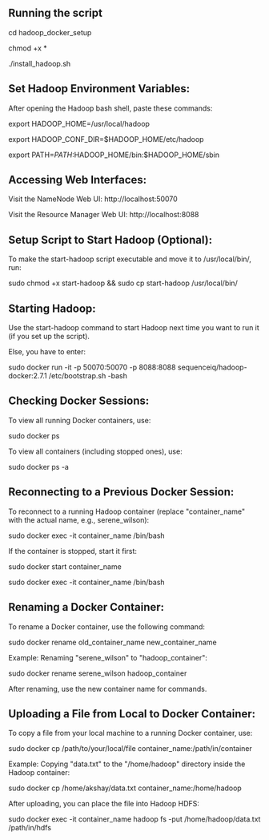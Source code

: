 ## Running the script

cd hadoop_docker_setup

chmod +x *

./install_hadoop.sh

## Set Hadoop Environment Variables:

After opening the Hadoop bash shell, paste these commands:

export HADOOP_HOME=/usr/local/hadoop

export HADOOP_CONF_DIR=$HADOOP_HOME/etc/hadoop

export PATH=$PATH:$HADOOP_HOME/bin:$HADOOP_HOME/sbin

## Accessing Web Interfaces:

Visit the NameNode Web UI: http://localhost:50070

Visit the Resource Manager Web UI: http://localhost:8088

## Setup Script to Start Hadoop (Optional):

To make the start-hadoop script executable and move it to /usr/local/bin/, run:

sudo chmod +x start-hadoop && sudo cp start-hadoop /usr/local/bin/

## Starting Hadoop:

Use the start-hadoop command to start Hadoop next time you want to run it (if you set up the script).

Else, you have to enter:

sudo docker run -it -p 50070:50070 -p 8088:8088 sequenceiq/hadoop-docker:2.7.1 /etc/bootstrap.sh -bash

## Checking Docker Sessions:

To view all running Docker containers, use:

sudo docker ps

To view all containers (including stopped ones), use:

sudo docker ps -a

## Reconnecting to a Previous Docker Session:

To reconnect to a running Hadoop container (replace "container_name" with the actual name, e.g., serene_wilson):

sudo docker exec -it container_name /bin/bash

If the container is stopped, start it first:

sudo docker start container_name

sudo docker exec -it container_name /bin/bash

## Renaming a Docker Container:

To rename a Docker container, use the following command:

sudo docker rename old_container_name new_container_name

Example: Renaming "serene_wilson" to "hadoop_container":

sudo docker rename serene_wilson hadoop_container

After renaming, use the new container name for commands.

## Uploading a File from Local to Docker Container:

To copy a file from your local machine to a running Docker container, use:

sudo docker cp /path/to/your/local/file container_name:/path/in/container

Example: Copying "data.txt" to the "/home/hadoop" directory inside the Hadoop container:

sudo docker cp /home/akshay/data.txt container_name:/home/hadoop

After uploading, you can place the file into Hadoop HDFS:

sudo docker exec -it container_name hadoop fs -put /home/hadoop/data.txt /path/in/hdfs
